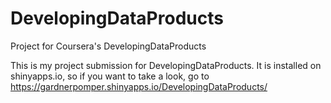 DevelopingDataProducts
======================

Project for Coursera's DevelopingDataProducts

This is my project submission for DevelopingDataProducts. It is installed on shinyapps.io, 
so if you want to take a look, go to https://gardnerpomper.shinyapps.io/DevelopingDataProducts/
